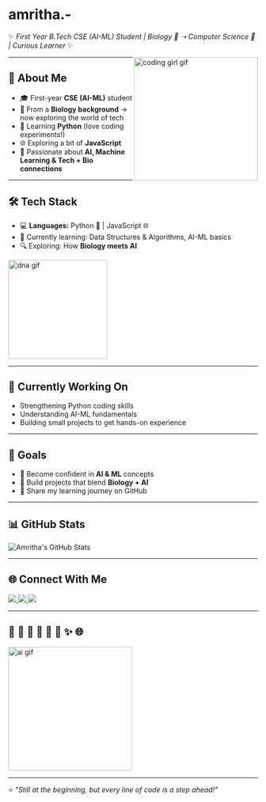 # amritha.-
✨ _First Year B.Tech CSE (AI-ML) Student | Biology 🧬 ➝ Computer Science 🤖 | Curious Learner_ ✨  

<img align="right" alt="coding girl gif" width="250" src="https://media.giphy.com/media/L1R1tvI9svkIWwpVYr/giphy.gif">  

---

## 🌸 About Me
- 🎓 First-year **CSE (AI-ML)** student  
- 🧬 From a **Biology background** → now exploring the world of tech  
- 🐍 Learning **Python** (love coding experiments!)  
- 🌐 Exploring a bit of **JavaScript**  
- 🚀 Passionate about **AI, Machine Learning & Tech + Bio connections**  

---

## 🛠️ Tech Stack
- 💻 **Languages:** Python 🐍 | JavaScript 🌐  
- 📘 Currently learning: Data Structures & Algorithms, AI-ML basics  
- 🔍 Exploring: How **Biology meets AI**  

<img align="center" alt="dna gif" width="200" src="https://media.giphy.com/media/l0MYt5jPR6QX5pnqM/giphy.gif">  

---

## 🌱 Currently Working On
- Strengthening Python coding skills  
- Understanding AI-ML fundamentals  
- Building small projects to get hands-on experience  

---

## 🎯 Goals
- 🚀 Become confident in **AI & ML** concepts  
- 🌟 Build projects that blend **Biology + AI**  
- 📝 Share my learning journey on GitHub  

---
## 📊 GitHub Stats

![Amritha's GitHub Stats](https://github-readme-stats.vercel.app/api?username=amritha-00-star&show_icons=true&theme=radical)

---

## 🌐 Connect With Me
<p align="left">
  <a href="https://www.linkedin.com/in/amritha-narayanan/">
    <img src="https://img.shields.io/badge/LinkedIn-0077B5?style=for-the-badge&logo=linkedin&logoColor=white"/>
  </a>
  
  <a href="https://www.instagram.com/amreth.ah_/">
    <img src="https://img.shields.io/badge/Instagram-E4405F?style=for-the-badge&logo=instagram&logoColor=white"/>
  </a>
  
  <a href="mailto:amrithanarayanan43@gmail.com">
    <img src="https://img.shields.io/badge/Email-D14836?style=for-the-badge&logo=gmail&logoColor=white"/>
  </a>
</p>  

---

## 🌸 🐍 🤖 🧬 🌱 🚀 ✨ 🌐  

<img align="center" alt="ai gif" width="250" src="https://media.giphy.com/media/QTfX9Ejfra3ZmNxh6B/giphy.gif">  

---

⭐️ _"Still at the beginning, but every line of code is a step ahead!"_
